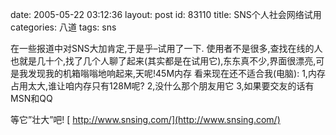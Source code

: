 date: 2005-05-22 03:12:36
layout: post
id: 83110
title: SNS个人社会网络试用
categories: 八道
tags: sns



在一些报道中对SNS大加肯定,于是乎–试用了一下.
使用者不是很多,查找在线的人也就是几十个,找了几个人聊了起来(其实都是在试用它),东东真不少,界面很漂亮,可是我发现我的机箱嗡嗡地响起来,天呢!45M内存
看来现在还不适合我(电脑):
1,内存占用太大,谁让咱内存只有128M呢?
2,没什么那个朋友用它
3,如果要交友的话有MSN和QQ

等它”壮大”吧!
[
http://www.snsing.com/](http://www.snsing.com/)


